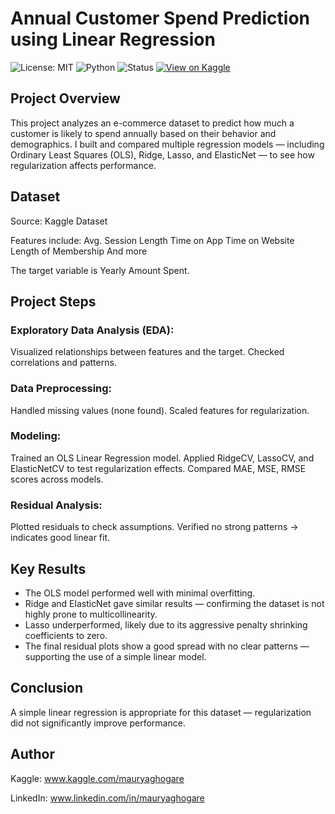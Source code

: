 # Annual Customer Spend Prediction using Linear Regression


![License: MIT](https://img.shields.io/badge/License-MIT-yellow.svg)
![Python](https://img.shields.io/badge/Python-3.10%2B-blue)
![Status](https://img.shields.io/badge/Status-Completed-brightgreen)
[![View on Kaggle](https://img.shields.io/badge/Kaggle-View%20Notebook-blue)]([YOUR_KAGGLE_NOTEBOOK_LINK](https://www.kaggle.com/code/mauryaghogare/customer-spend-prediction-with-linear-regression))

## Project Overview
This project analyzes an e-commerce dataset to predict how much a customer is likely to spend annually based on their behavior and demographics.
I built and compared multiple regression models — including Ordinary Least Squares (OLS), Ridge, Lasso, and ElasticNet — to see how regularization affects performance.


## Dataset
Source: Kaggle Dataset

Features include:
Avg. Session Length
Time on App
Time on Website
Length of Membership
And more

The target variable is Yearly Amount Spent.


## Project Steps
### Exploratory Data Analysis (EDA):
Visualized relationships between features and the target.
Checked correlations and patterns.


### Data Preprocessing:
Handled missing values (none found).
Scaled features for regularization.


### Modeling:
Trained an OLS Linear Regression model.
Applied RidgeCV, LassoCV, and ElasticNetCV to test regularization effects.
Compared MAE, MSE, RMSE scores across models.


### Residual Analysis:
Plotted residuals to check assumptions.
Verified no strong patterns → indicates good linear fit.


## Key Results
- The OLS model performed well with minimal overfitting.
- Ridge and ElasticNet gave similar results — confirming the dataset is not highly prone to multicollinearity.
- Lasso underperformed, likely due to its aggressive penalty shrinking coefficients to zero.
- The final residual plots show a good spread with no clear patterns — supporting the use of a simple linear model.


## Conclusion
A simple linear regression is appropriate for this dataset — regularization did not significantly improve performance.


## Author
Kaggle: www.kaggle.com/mauryaghogare

LinkedIn: www.linkedin.com/in/mauryaghogare

